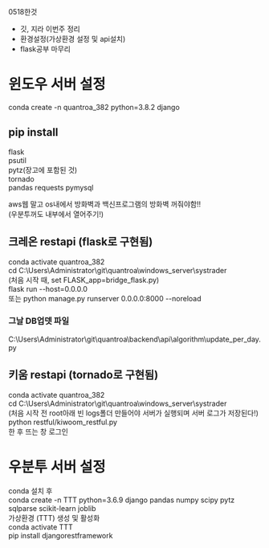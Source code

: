 0518한것     
- 깃, 지라 이번주 정리          
- 환경설정(가상환경 설정 및 api설치)     
- flask공부 마무리     

# 윈도우 서버 설정     

conda create -n quantroa_382 python=3.8.2 django     

## pip install 
flask     
psutil     
pytz(장고에 포함된 것)     
tornado     
pandas
requests
pymysql       

aws웹 말고 os내에서 방화벽과 백신프로그램의 방화벽 꺼줘야함!!     
(우분투꺼도 내부에서 열어주기!)     

## 크레온 restapi (flask로 구현됨)     
conda activate quantroa_382     
cd C:\Users\Administrator\git\quantroa\windows_server\systrader     
(처음 시작 때, set FLASK_app=bridge_flask.py)     
flask run --host=0.0.0.0   
또는 
python manage.py runserver 0.0.0.0:8000 --noreload
     
### 그날 DB업뎃 파일
 C:\Users\Administrator\git\quantroa\backend\api\algorithm\update_per_day.py

## 키움 restapi (tornado로 구현됨)     
conda activate quantroa_382     
cd C:\Users\Administrator\git\quantroa\windows_server\systrader    
(처음 시작 전 root아래 빈 logs폴더 만들어야 서버가 실행되며 서버 로그가 저장된다!)     
python restful/kiwoom_restful.py     
한 후 뜨는 창 로그인     

# 우분투 서버 설정     

conda 설치 후      
conda create -n TTT python=3.6.9 django pandas numpy scipy pytz sqlparse scikit-learn joblib     
가상환경 (TTT) 생성 및 활성화     
conda activate TTT      
pip install djangorestframework      